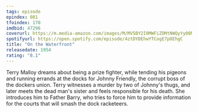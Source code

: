 ```yaml
---
tags: episode
epindex: 081
tfoindex: 170
imdbid: 47296
coverurl: https://m.media-amazon.com/images/M/MV5BY2I0MWFiZDMtNWQyYy00Njk5LTk3MDktZjZjNTNmZmVkYjkxXkEyXkFqcGdeQXVyNjc1NTYyMjg@._V1_SX202_CR0,0,202,300_.jpg
spotifyurl: https://open.spotify.com/episode/4ztDYDEhwYTCogE7p8EhgC
title: "On the Waterfront"
releasedate: 1954
rating: "8.1"
---
```


Terry Malloy dreams about being a prize fighter, while tending his pigeons and running errands at the docks for Johnny Friendly, the corrupt boss of the dockers union. Terry witnesses a murder by two of Johnny's thugs, and later meets the dead man's sister and feels responsible for his death. She introduces him to Father Barry, who tries to force him to provide information for the courts that will smash the dock racketeers.